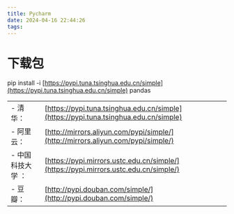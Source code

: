 ```yaml
---
title: Pycharm
date: 2024-04-16 22:44:26
tags: 
---
```

# 下载包

pip install -i [https://pypi.tuna.tsinghua.edu.cn/simple](https://pypi.tuna.tsinghua.edu.cn/simple) pandas

|            |                                                                                      |
| ---------- | ------------------------------------------------------------------------------------ |
| - 清华：      | [https://pypi.tuna.tsinghua.edu.cn/simple](https://pypi.tuna.tsinghua.edu.cn/simple) |
| - 阿里云：     | [http://mirrors.aliyun.com/pypi/simple/](http://mirrors.aliyun.com/pypi/simple/)     |
| - 中国科技大学 ： | [https://pypi.mirrors.ustc.edu.cn/simple/](https://pypi.mirrors.ustc.edu.cn/simple/) |
| - 豆瓣：      | [http://pypi.douban.com/simple/](http://pypi.douban.com/simple/)                     |
